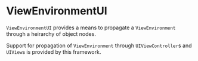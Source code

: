 # ViewEnvironmentUI

`ViewEnvironmentUI` provides a means to propagate a `ViewEnvironment` through a heirarchy of object nodes.

Support for propagation of `ViewEnvironment` through `UIViewController`s and `UIView`s is provided by this framework.

